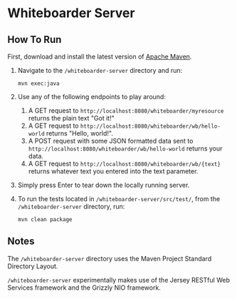 Whiteboarder Server
===================

## How To Run
First, download and install the latest version of [Apache Maven](https://maven.apache.org/download.cgi).

1. Navigate to the `/whiteboarder-server` directory and run:

    ```
    mvn exec:java
    ```

2. Use any of the following endpoints to play around:

    1. A GET request to `http://localhost:8080/whiteboarder/myresource` returns the plain text "Got it!"
    2. A GET request to `http://localhost:8080/whiteboarder/wb/hello-world` returns "Hello, world!".
    3. A POST request with some JSON formatted data sent to `http://localhost:8080/whiteboarder/wb/hello-world` returns your data.
    4. A GET request to `http://localhost:8080/whiteboarder/wb/{text}` returns whatever text you entered into the text parameter.

3. Simply press Enter to tear down the locally running server.

4. To run the tests located in `/whiteboarder-server/src/test/`, from the `/whiteboarder-server` directory, run:

    ```
    mvn clean package
    ```

## Notes


The `/whiteboarder-server` directory uses the Maven Project Standard Directory Layout.

`/whiteboarder-server` experimentally makes use of the Jersey RESTful Web Services framework and the Grizzly NIO framework.